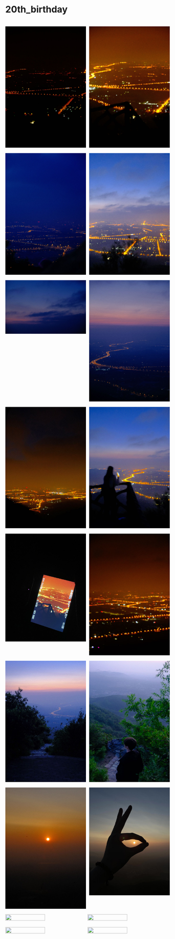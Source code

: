 # 20th_birthday


<br>
<div style="display: flex; justify-content: space-between; gap: 10px;">
    <img src="/20th_birthday/01.jpg" src_s="/20th_birthday/01.jpg" src_l="/20th_birthday/01.jpg" height="50%" width="50%">
    <img src="/20th_birthday/02.jpg" src_s="/20th_birthday/02.jpg" src_l="/20th_birthday/02.jpg" height="50%" width="50%">
</div>
<br>
<div style="display: flex; justify-content: space-between; gap: 10px;">
    <img src="/20th_birthday/10.jpg" src_s="/20th_birthday/10.jpg" src_l="/20th_birthday/10.jpg" height="50%" width="50%">
    <img src="/20th_birthday/07.jpg" src_s="/20th_birthday/07.jpg" src_l="/20th_birthday/07.jpg" height="50%" width="50%">
</div>
<br>
<div style="display: flex; justify-content: space-between; gap: 10px;">
    <img src="/20th_birthday/09.jpg" src_s="/20th_birthday/09.jpg" src_l="/20th_birthday/09.jpg" height="50%" width="50%">
    <img src="/20th_birthday/08.jpg" src_s="/20th_birthday/08.jpg" src_l="/20th_birthday/08.jpg" height="50%" width="50%">
    
</div>
<br>
<div style="display: flex; justify-content: space-between; gap: 10px;">
    <img src="/20th_birthday/05.jpg" src_s="/20th_birthday/05.jpg" src_l="/20th_birthday/05.jpg" height="50%" width="50%">
    <img src="/20th_birthday/06.jpg" src_s="/20th_birthday/06.jpg" src_l="/20th_birthday/06.jpg" height="50%" width="50%">
</div>
<br>
<div style="display: flex; justify-content: space-between; gap: 10px;">
    <img src="/20th_birthday/03.jpg" src_s="/20th_birthday/03.jpg" src_l="/20th_birthday/03.jpg" height="50%" width="50%">
    <img src="/20th_birthday/04.jpg" src_s="/20th_birthday/04.jpg" src_l="/20th_birthday/04.jpg" height="50%" width="50%">
</div>
<br>
<div style="display: flex; justify-content: space-between; gap: 10px;">
    <img src="/20th_birthday/11.jpg" src_s="/20th_birthday/11.jpg" src_l="/20th_birthday/11.jpg" height="50%" width="50%">
    <img src="/20th_birthday/12.jpg" src_s="/20th_birthday/12.jpg" src_l="/20th_birthday/12.jpg" height="50%" width="50%">
</div>
<br>
<div style="display: flex; justify-content: space-between; gap: 10px;">
    <img src="/20th_birthday/13.jpg" src_s="/20th_birthday/13.jpg" src_l="/20th_birthday/13.jpg" height="50%" width="50%">
    <img src="/20th_birthday/14.jpg" src_s="/20th_birthday/14.jpg" src_l="/20th_birthday/14.jpg" height="50%" width="50%">
</div>
<br>
<div style="display: flex; justify-content: space-between; gap: 10px;">
    <img src="/20th_birthday/15.jpg" src_s="/20th_birthday/15.jpg" src_l="/20th_birthday/15.jpg" height="50%" width="50%">
    <img src="/20th_birthday/16.jpg" src_s="/20th_birthday/16.jpg" src_l="/20th_birthday/16.jpg" height="50%" width="50%">
</div>
<br>
<div style="display: flex; justify-content: space-between; gap: 10px;">
    <img src="/20th_birthday/17.jpg" src_s="/20th_birthday/17.jpg" src_l="/20th_birthday/17.jpg" height="50%" width="50%">
    <img src="/20th_birthday/18.jpg" src_s="/20th_birthday/18.jpg" src_l="/20th_birthday/18.jpg" height="50%" width="50%">
</div>
